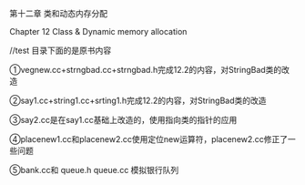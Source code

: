 第十二章 类和动态内存分配

Chapter 12  Class & Dynamic memory allocation

//test 目录下面的是原书内容

①vegnew.cc+strngbad.cc+strngbad.h完成12.2的内容，对StringBad类的改造

②say1.cc+string1.cc+srting1.h完成12.2的内容，对StringBad类的改造

③say2.cc是在say1.cc基础上改造的，使用指向类的指针的应用

④placenew1.cc和placenew2.cc使用定位new运算符，placenew2.cc修正了一些问题

⑤bank.cc和 queue.h queue.cc 模拟银行队列
